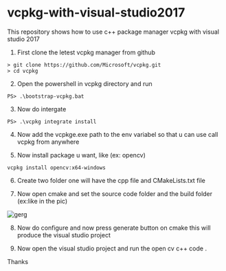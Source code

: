 # vcpkg-with-visual-studio2017
This repository shows how to use c++ package manager vcpkg with visual studio 2017

1. First clone the letest vcpkg manager from github

```
> git clone https://github.com/Microsoft/vcpkg.git
> cd vcpkg
```
2. Open the powershell in vcpkg directory and run
```
PS> .\bootstrap-vcpkg.bat
 ```
 3. Now do intergate 
 ```
 PS> .\vcpkg integrate install
 ```
4. Now add the vcpkge.exe path to the env variabel so that u can use call vcpkg from anywhere

5. Now install package u want, like (ex: opencv)

```
vcpkg install opencv:x64-windows
```

6. Create two folder one will have the cpp file and CMakeLists.txt file 

7. Now open cmake and set the source code folder and the build folder (ex:like in the pic)

![gerg](https://user-images.githubusercontent.com/11449967/60939884-3ae3a800-a2fb-11e9-8056-48582e8193b5.PNG)

8. Now do configure and now press generate button on cmake this will produce the visual studio project 

9. Now open the visual studio project and run the open cv c++ code .

Thanks
